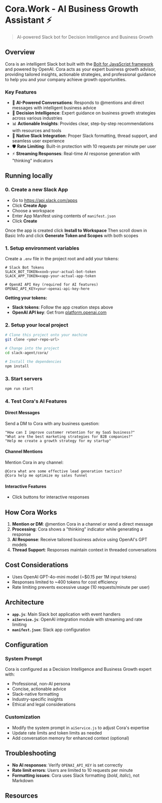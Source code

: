 # Cora.Work - AI Business Growth Assistant ⚡️

> AI-powered Slack bot for Decision Intelligence and Business Growth

## Overview

Cora is an intelligent Slack bot built with the [Bolt for JavaScript framework][2] and powered by OpenAI. Cora acts as your expert business growth advisor, providing tailored insights, actionable strategies, and professional guidance to help you and your company achieve growth opportunities.

### Key Features

- 🧠 **AI-Powered Conversations**: Responds to @mentions and direct messages with intelligent business advice
- 🎯 **Decision Intelligence**: Expert guidance on business growth strategies across various industries  
- 📊 **Actionable Insights**: Provides clear, step-by-step recommendations with resources and tools
- 💬 **Native Slack Integration**: Proper Slack formatting, thread support, and seamless user experience
- 🛡️ **Rate Limiting**: Built-in protection with 10 requests per minute per user
- ⚡ **Streaming Responses**: Real-time AI response generation with "thinking" indicators

## Running locally

### 0. Create a new Slack App

- Go to https://api.slack.com/apps
- Click **Create App**
- Choose a workspace
- Enter App Manifest using contents of `manifest.json`
- Click **Create**

Once the app is created click **Install to Workspace**
Then scroll down in Basic Info and click **Generate Token and Scopes** with both scopes

### 1. Setup environment variables

Create a `.env` file in the project root and add your tokens:

```env
# Slack Bot Tokens
SLACK_BOT_TOKEN=xoxb-your-actual-bot-token
SLACK_APP_TOKEN=xapp-your-actual-app-token

# OpenAI API Key (required for AI features)
OPENAI_API_KEY=your-openai-api-key-here
```

**Getting your tokens:**
- **Slack tokens**: Follow the app creation steps above
- **OpenAI API key**: Get from [platform.openai.com](https://platform.openai.com/api-keys)

### 2. Setup your local project

```zsh
# Clone this project onto your machine
git clone <your-repo-url>

# Change into the project
cd slack-agent/cora/

# Install the dependencies
npm install
```

### 3. Start servers

```zsh
npm run start
```

### 4. Test Cora's AI Features

#### Direct Messages
Send a DM to Cora with any business question:
```
"How can I improve customer retention for my SaaS business?"
"What are the best marketing strategies for B2B companies?"
"Help me create a growth strategy for my startup"
```

#### Channel Mentions  
Mention Cora in any channel:
```
@Cora what are some effective lead generation tactics?
@Cora help me optimize my sales funnel
```

#### Interactive Features
- Click buttons for interactive responses

## How Cora Works

1. **Mention or DM**: @mention Cora in a channel or send a direct message
2. **Processing**: Cora shows a "thinking" indicator while generating a response
3. **AI Response**: Receive tailored business advice using OpenAI's GPT models
4. **Thread Support**: Responses maintain context in threaded conversations

## Cost Considerations

- Uses OpenAI GPT-4o-mini model (~$0.15 per 1M input tokens)
- Responses limited to ~400 tokens for cost efficiency
- Rate limiting prevents excessive usage (10 requests/minute per user)

## Architecture

- **`app.js`**: Main Slack bot application with event handlers
- **`aiService.js`**: OpenAI integration module with streaming and rate limiting
- **`manifest.json`**: Slack app configuration

## Configuration

### System Prompt
Cora is configured as a Decision Intelligence and Business Growth expert with:
- Professional, non-AI persona
- Concise, actionable advice
- Slack-native formatting
- Industry-specific insights
- Ethical and legal considerations

### Customization
- Modify the system prompt in `aiService.js` to adjust Cora's expertise
- Update rate limits and token limits as needed
- Add conversation memory for enhanced context (optional)

## Troubleshooting

- **No AI responses**: Verify `OPENAI_API_KEY` is set correctly
- **Rate limit errors**: Users are limited to 10 requests per minute
- **Formatting issues**: Cora uses Slack formatting (*bold*, _italic_), not Markdown

## Resources

[1]: https://tools.slack.dev/bolt-js/getting-started
[2]: https://tools.slack.dev/bolt-js/
[3]: https://platform.openai.com/docs/
[4]: https://api.slack.com/apps
